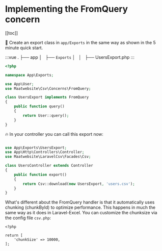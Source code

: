 # Implementing the FromQuery concern

[[toc]]

:muscle: Create an export class in `app/Exports` in the same way as shown in the 5 minute quick start.

:::vue
.
├── app
│   ├── `Exports` 
│   │   ├── UsersExport.php
:::

```php
<?php

namespace App\Exports;

use App\User;
use Maatwebsite\Csv\Concerns\FromQuery;

class UsersExport implements FromQuery
{
    public function query()
    {
        return User::query();
    }
}
```

:fire: In your controller you can call this export now:

```php

use App\Exports\UsersExport;
use App\Http\Controllers\Controller;
use Maatwebsite\LaravelCsv\Facades\Csv;

class UsersController extends Controller 
{
    public function export() 
    {
        return Csv::download(new UsersExport, 'users.csv');
    }
}
```

What's different about the FromQuery handler is that it automatically uses chunking (chunkById) to optimize performance. This happens in much the same way as it does in Laravel-Excel. 
You can customize the chunksize via the config file `csv.php`:

```
<?php

return [
    'chunkSize' => 10000,
];

```
